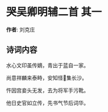# 哭吴卿明辅二首  其一

**作者**: 刘克庄

## 诗词内容

水心文印虽传嫡，青出于蓝自一家。

尚意祥麟来泰畤，安知怪𫛳集长沙。

忤因宫妾头无发，去为将军手污靴。

他日史官如立传，先书气节后词华。

